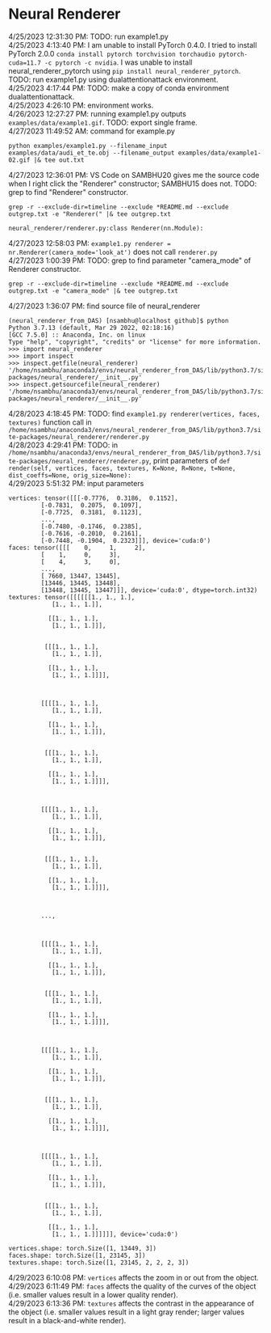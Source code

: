 # Neural Renderer
4/25/2023 12:31:30 PM: TODO: run example1.py  
4/25/2023 4:13:40 PM: I am unable to install PyTorch 0.4.0. I tried to install PyTorch 2.0.0 `conda install pytorch torchvision torchaudio pytorch-cuda=11.7 -c pytorch -c nvidia`. I was unable to install neural_renderer_pytorch using `pip install neural_renderer_pytorch`. TODO: run example1.py using dualattentionattack environment.  
4/25/2023 4:17:44 PM: TODO: make a copy of conda environment dualattentionattack.  
4/25/2023 4:26:10 PM: environment works.  
4/26/2023 12:27:27 PM: running example1.py outputs `examples/data/example1.gif`. TODO: export single frame.  
4/27/2023 11:49:52 AM: command for example.py
```
python examples/example1.py --filename_input examples/data/audi_et_te.obj --filename_output examples/data/example1-02.gif |& tee out.txt
```
4/27/2023 12:36:01 PM: VS Code on SAMBHU20 gives me the source code when I right click the "Renderer" constructor; SAMBHU15 does not. TODO: grep to find "Renderer" constructor. 
```
grep -r --exclude-dir=timeline --exclude *README.md --exclude outgrep.txt -e "Renderer(" |& tee outgrep.txt
```
```
neural_renderer/renderer.py:class Renderer(nn.Module):
```
4/27/2023 12:58:03 PM: `example1.py renderer = nr.Renderer(camera_mode='look_at')` does not call `renderer.py`  
4/27/2023 1:00:39 PM: TODO: grep to find parameter "camera_mode" of Renderer constructor. 
```
grep -r --exclude-dir=timeline --exclude *README.md --exclude outgrep.txt -e "camera_mode" |& tee outgrep.txt
```
4/27/2023 1:36:07 PM: find source file of neural_renderer
```
(neural_renderer_from_DAS) [nsambhu@localhost github]$ python
Python 3.7.13 (default, Mar 29 2022, 02:18:16) 
[GCC 7.5.0] :: Anaconda, Inc. on linux
Type "help", "copyright", "credits" or "license" for more information.
>>> import neural_renderer
>>> import inspect
>>> inspect.getfile(neural_renderer)
'/home/nsambhu/anaconda3/envs/neural_renderer_from_DAS/lib/python3.7/site-packages/neural_renderer/__init__.py'
>>> inspect.getsourcefile(neural_renderer)
'/home/nsambhu/anaconda3/envs/neural_renderer_from_DAS/lib/python3.7/site-packages/neural_renderer/__init__.py'
```
4/28/2023 4:18:45 PM: TODO: find `example1.py renderer(vertices, faces, textures)` function call in `/home/nsambhu/anaconda3/envs/neural_renderer_from_DAS/lib/python3.7/site-packages/neural_renderer/renderer.py`  
4/28/2023 4:29:41 PM: TODO: in `/home/nsambhu/anaconda3/envs/neural_renderer_from_DAS/lib/python3.7/site-packages/neural_renderer/renderer.py`,  print parameters of `def render(self, vertices, faces, textures, K=None, R=None, t=None, dist_coeffs=None, orig_size=None):`  
4/29/2023 5:51:32 PM: input parameters
```
vertices: tensor([[[-0.7776,  0.3186,  0.1152],
         [-0.7831,  0.2075,  0.1097],
         [-0.7725,  0.3181,  0.1123],
         ...,
         [-0.7480, -0.1746,  0.2385],
         [-0.7616, -0.2010,  0.2161],
         [-0.7448, -0.1904,  0.2323]]], device='cuda:0')
faces: tensor([[[    0,     1,     2],
         [    1,     0,     3],
         [    4,     3,     0],
         ...,
         [ 7660, 13447, 13445],
         [13446, 13445, 13448],
         [13448, 13445, 13447]]], device='cuda:0', dtype=torch.int32)
textures: tensor([[[[[[1., 1., 1.],
            [1., 1., 1.]],

           [[1., 1., 1.],
            [1., 1., 1.]]],


          [[[1., 1., 1.],
            [1., 1., 1.]],

           [[1., 1., 1.],
            [1., 1., 1.]]]],



         [[[[1., 1., 1.],
            [1., 1., 1.]],

           [[1., 1., 1.],
            [1., 1., 1.]]],


          [[[1., 1., 1.],
            [1., 1., 1.]],

           [[1., 1., 1.],
            [1., 1., 1.]]]],



         [[[[1., 1., 1.],
            [1., 1., 1.]],

           [[1., 1., 1.],
            [1., 1., 1.]]],


          [[[1., 1., 1.],
            [1., 1., 1.]],

           [[1., 1., 1.],
            [1., 1., 1.]]]],



         ...,



         [[[[1., 1., 1.],
            [1., 1., 1.]],

           [[1., 1., 1.],
            [1., 1., 1.]]],


          [[[1., 1., 1.],
            [1., 1., 1.]],

           [[1., 1., 1.],
            [1., 1., 1.]]]],



         [[[[1., 1., 1.],
            [1., 1., 1.]],

           [[1., 1., 1.],
            [1., 1., 1.]]],


          [[[1., 1., 1.],
            [1., 1., 1.]],

           [[1., 1., 1.],
            [1., 1., 1.]]]],



         [[[[1., 1., 1.],
            [1., 1., 1.]],

           [[1., 1., 1.],
            [1., 1., 1.]]],


          [[[1., 1., 1.],
            [1., 1., 1.]],

           [[1., 1., 1.],
            [1., 1., 1.]]]]]], device='cuda:0')
```
```
vertices.shape: torch.Size([1, 13449, 3])
faces.shape: torch.Size([1, 23145, 3])
textures.shape: torch.Size([1, 23145, 2, 2, 2, 3])
```
4/29/2023 6:10:08 PM: `vertices` affects the zoom in or out from the object.  
4/29/2023 6:11:49 PM: `faces` affects the quality of the curves of the object (i.e. smaller values result in a lower quality render).  
4/29/2023 6:13:36 PM: `textures` affects the contrast in the appearance of the object (i.e. smaller values result in a light gray render; larger values result in a black-and-white render).  